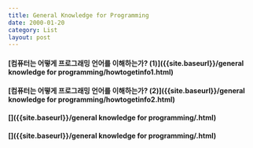 ```yaml
---
title: General Knowledge for Programming
date: 2000-01-20
category: List
layout: post
---
```



#### [컴퓨터는 어떻게 프로그래밍 언어를 이해하는가? (1)]({{site.baseurl}}/general knowledge for programming/howtogetinfo1.html)

#### [컴퓨터는 어떻게 프로그래밍 언어를 이해하는가? (2)]({{site.baseurl}}/general knowledge for programming/howtogetinfo2.html)

#### []({{site.baseurl}}/general knowledge for programming/.html)

#### []({{site.baseurl}}/general knowledge for programming/.html)
